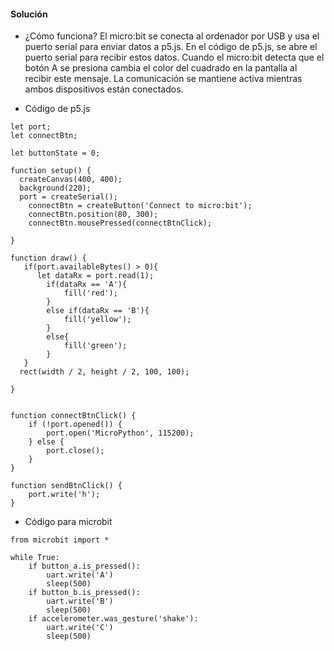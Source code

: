 #### Solución

- ¿Cómo funciona?
El micro:bit se conecta al ordenador por USB y usa el puerto serial para enviar datos a p5.js. En el código de p5.js, se abre el puerto serial para recibir estos datos. Cuando el micro:bit detecta que el botón A se presiona cambia el color del cuadrado en la pantalla al recibir este mensaje. La comunicación se mantiene activa mientras ambos dispositivos están conectados.

- Código de p5.js
```
let port;
let connectBtn;

let buttonState = 0;

function setup() {
  createCanvas(400, 400);
  background(220);
  port = createSerial();
    connectBtn = createButton('Connect to micro:bit');
    connectBtn.position(80, 300);
    connectBtn.mousePressed(connectBtnClick);

}

function draw() {
   if(port.availableBytes() > 0){
      let dataRx = port.read(1);
        if(dataRx == 'A'){
            fill('red');
        }
        else if(dataRx == 'B'){
            fill('yellow');
        }
        else{
            fill('green');
        }
   }
  rect(width / 2, height / 2, 100, 100);

}


function connectBtnClick() {
    if (!port.opened()) {
        port.open('MicroPython', 115200);
    } else {
        port.close();
    }
}

function sendBtnClick() {
    port.write('h');
}
```

- Código para microbit
```
from microbit import *

while True:
    if button_a.is_pressed():
        uart.write('A')
        sleep(500)
    if button_b.is_pressed():
        uart.write('B')
        sleep(500)
    if accelerometer.was_gesture('shake'):
        uart.write('C')
        sleep(500)
```
